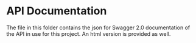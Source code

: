 # API Documentation

The file in this folder contains the json for Swagger 2.0 documentation of the API in use for this project. An html version is provided as well.
